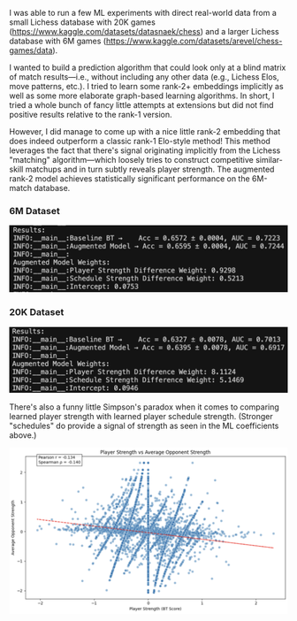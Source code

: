 I was able to run a few ML experiments with direct real-world data from a small Lichess database with 20K games (https://www.kaggle.com/datasets/datasnaek/chess) and a larger Lichess database with 6M games (https://www.kaggle.com/datasets/arevel/chess-games/data). 

I wanted to build a prediction algorithm that could look only at a blind matrix of match results—i.e., without including any other data (e.g., Lichess Elos, move patterns, etc.). I tried to learn some rank-2+ embeddings implicitly as well as some more elaborate graph-based learning algorithms. In short, I tried a whole bunch of fancy little attempts at extensions but did not find positive results relative to the rank-1 version. 

However, I did manage to come up with a nice little rank-2 embedding that does indeed outperform a classic rank-1 Elo-style method! This method leverages the fact that there's signal originating implicitly from the Lichess "matching" algorithm—which loosely tries to construct competitive similar-skill matchups and in turn subtly reveals player strength. The augmented rank-2 model achieves statistically significant performance on the 6M-match database.  

### 6M Dataset

![6M Results](results/results_6M.png)

### 20K Dataset

![20K Results](results/results_20K.png)

There's also a funny little Simpson's paradox when it comes to comparing learned player strength with learned player schedule strength. (Stronger "schedules" do provide a signal of strength as seen in the ML coefficients above.)

![Plot](results/plot.png)
